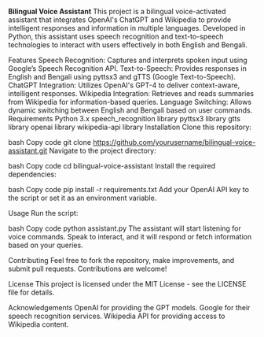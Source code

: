 
**Bilingual Voice Assistant**
This project is a bilingual voice-activated assistant that integrates OpenAI's ChatGPT and Wikipedia to provide intelligent responses and information in multiple languages. Developed in Python, this assistant uses speech recognition and text-to-speech technologies to interact with users effectively in both English and Bengali.

Features
Speech Recognition: Captures and interprets spoken input using Google’s Speech Recognition API.
Text-to-Speech: Provides responses in English and Bengali using pyttsx3 and gTTS (Google Text-to-Speech).
ChatGPT Integration: Utilizes OpenAI's GPT-4 to deliver context-aware, intelligent responses.
Wikipedia Integration: Retrieves and reads summaries from Wikipedia for information-based queries.
Language Switching: Allows dynamic switching between English and Bengali based on user commands.
Requirements
Python 3.x
speech_recognition library
pyttsx3 library
gtts library
openai library
wikipedia-api library
Installation
Clone this repository:

bash
Copy code
git clone https://github.com/yourusername/bilingual-voice-assistant.git
Navigate to the project directory:

bash
Copy code
cd bilingual-voice-assistant
Install the required dependencies:

bash
Copy code
pip install -r requirements.txt
Add your OpenAI API key to the script or set it as an environment variable.

Usage
Run the script:

bash
Copy code
python assistant.py
The assistant will start listening for voice commands. Speak to interact, and it will respond or fetch information based on your queries.

Contributing
Feel free to fork the repository, make improvements, and submit pull requests. Contributions are welcome!

License
This project is licensed under the MIT License - see the LICENSE file for details.

Acknowledgements
OpenAI for providing the GPT models.
Google for their speech recognition services.
Wikipedia API for providing access to Wikipedia content.
